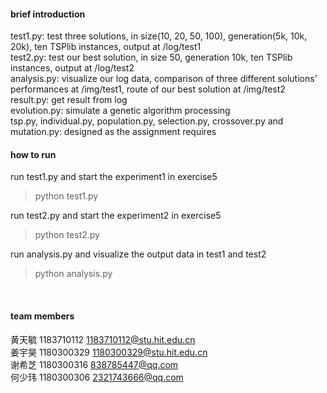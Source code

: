 #### brief introduction
test1.py: test three solutions, in size(10, 20, 50, 100), generation(5k, 10k, 20k), ten TSPlib instances, output at /log/test1
<br>
test2.py: test our best solution, in size 50, generation 10k, ten TSPlib instances, output at /log/test2
<br>
analysis.py: visualize our log data, comparison of three different solutions' performances at /img/test1, route of our best solution at /img/test2
<br>
result.py: get result from log
<br>
evolution.py: simulate a genetic algorithm processing
<br>
tsp.py, individual.py, population.py, selection.py, crossover.py and mutation.py: designed as the assignment requires
<br>

#### how to run
run test1.py and start the experiment1 in exercise5
>python test1.py

run test2.py and start the experiment2 in exercise5
>python test2.py

run analysis.py and visualize the output data in test1 and test2
>python analysis.py
<br>

#### team members
黄天毓 1183710112 1183710112@stu.hit.edu.cn<br>
姜宇昊 1180300329 1180300329@stu.hit.edu.cn<br>
谢希芝 1180300316 838785447@qq.com<br>
何少玮 1180300306 2321743666@qq.com<br>
